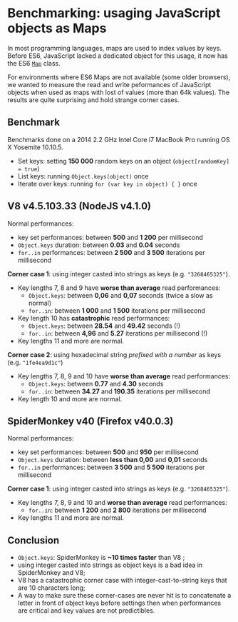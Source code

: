 Benchmarking: usaging JavaScript objects as Maps
================================================

In most programming languages, maps are used to index values by keys. Before ES6, JavaScript lacked a dedicated object for this usage, it now has the ES6 [`Map`](https://developer.mozilla.org/en/docs/Web/JavaScript/Reference/Global_Objects/Map) class.

For environments where ES6 Maps are not available (some older browsers), we wanted to measure the read and write peformances of JavaScript objects when used as maps with lost of values (more than 64k values). The results are quite surprising and hold strange corner cases.

Benchmark
---------
Benchmarks done on a 2014 2.2 GHz Intel Core i7 MacBook Pro running OS X Yosemite 10.10.5. 
 * Set keys: setting **150 000** random keys on an object (`object[randomKey] = true`)
 * List keys: running `Object.keys(object)` once
 * Iterate over keys: running `for (var key in object) { }` once

V8 v4.5.103.33 (NodeJS v4.1.0)
------------------------------
Normal performances:
 * key set performances: between **500** and **1 200** per millisecond
 * `Object.keys` duration: between **0.03** and **0.04** seconds
 * `for..in` performances: between **2 500** and **3 500** iterations per millisecond
 
**Corner case 1**: using integer casted into strings as keys (e.g. `"3268465325"`).
 * Key lengths 7, 8 and 9 have **worse than average** read performances:
   * `Object.keys`: between **0,06** and **0,07** seconds (twice a slow as normal)
   * `for..in`: between **1 000** and **1 500** iterations per millisecond
 * Key length 10 has **catastrophic** read performances:
   * `Object.keys`: between **28.54** and **49.42** seconds (!)
   * `for..in`: between **4,96** and **5.27** iterations per millisecond (!)
 * Key lengths 11 and more are normal.

**Corner case 2**: using hexadecimal string _prefixed with a number_ as keys (e.g. `"1fe4ea9d1c"`)
 * Key lengths 7, 8, 9 and 10 have **worse than average** read performances:
   * `Object.keys`: between **0.77** and **4.30** seconds
   * `for..in`: between **34.27** and **190.35** iterations per millisecond
 * Key length 10 and more are normal.  

SpiderMonkey v40 (Firefox v40.0.3)
----------------------------------
Normal performances:
 * key set performances: between **500** and **950** per millisecond
 * `Object.keys` duration: between **less than 0,00** and **0,01** seconds
 * `for..in` performances: between **3 500** and **5 500** iterations per millisecond

**Corner case 1**: using integer casted into strings as keys (e.g. `"3268465325"`).
 * Key lengths 7, 8, 9 and 10 and **worse than average** read performances:
   * `for..in`: between **1 200** and **2 800** iterations per millisecond
 * Key lengths 11 and more are normal.  

Conclusion
----------
 * `Object.keys`: SpiderMonkey is **~10 times faster** than V8 ;
 * using integer casted into strings as object keys is a bad idea in SpiderMonkey and V8;
 * V8 has a catastrophic corner case with integer-cast-to-string keys that are 10 characters long;
 * A way to make sure these corner-cases are never hit is to concatenate a letter in front of object keys before settings then when performances are critical and key values are not predictibles.
